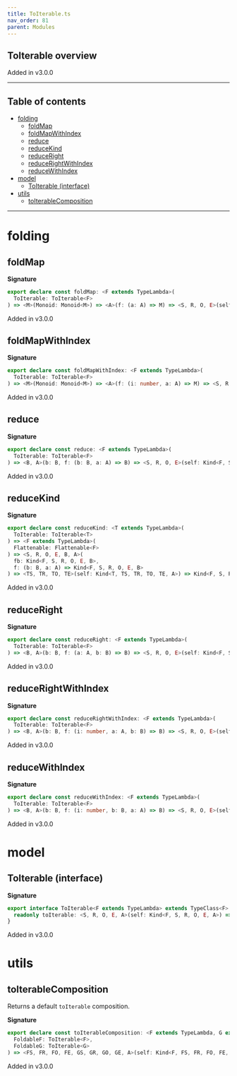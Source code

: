 ```yaml
---
title: ToIterable.ts
nav_order: 81
parent: Modules
---
```


## ToIterable overview

Added in v3.0.0

---

<h2 class="text-delta">Table of contents</h2>

- [folding](#folding)
  - [foldMap](#foldmap)
  - [foldMapWithIndex](#foldmapwithindex)
  - [reduce](#reduce)
  - [reduceKind](#reducekind)
  - [reduceRight](#reduceright)
  - [reduceRightWithIndex](#reducerightwithindex)
  - [reduceWithIndex](#reducewithindex)
- [model](#model)
  - [ToIterable (interface)](#toiterable-interface)
- [utils](#utils)
  - [toIterableComposition](#toiterablecomposition)

---

# folding

## foldMap

**Signature**

```ts
export declare const foldMap: <F extends TypeLambda>(
  ToIterable: ToIterable<F>
) => <M>(Monoid: Monoid<M>) => <A>(f: (a: A) => M) => <S, R, O, E>(self: Kind<F, S, R, O, E, A>) => M
```

Added in v3.0.0

## foldMapWithIndex

**Signature**

```ts
export declare const foldMapWithIndex: <F extends TypeLambda>(
  ToIterable: ToIterable<F>
) => <M>(Monoid: Monoid<M>) => <A>(f: (i: number, a: A) => M) => <S, R, O, E>(self: Kind<F, S, R, O, E, A>) => M
```

Added in v3.0.0

## reduce

**Signature**

```ts
export declare const reduce: <F extends TypeLambda>(
  ToIterable: ToIterable<F>
) => <B, A>(b: B, f: (b: B, a: A) => B) => <S, R, O, E>(self: Kind<F, S, R, O, E, A>) => B
```

Added in v3.0.0

## reduceKind

**Signature**

```ts
export declare const reduceKind: <T extends TypeLambda>(
  ToIterable: ToIterable<T>
) => <F extends TypeLambda>(
  Flattenable: Flattenable<F>
) => <S, R, O, E, B, A>(
  fb: Kind<F, S, R, O, E, B>,
  f: (b: B, a: A) => Kind<F, S, R, O, E, B>
) => <TS, TR, TO, TE>(self: Kind<T, TS, TR, TO, TE, A>) => Kind<F, S, R, O, E, B>
```

Added in v3.0.0

## reduceRight

**Signature**

```ts
export declare const reduceRight: <F extends TypeLambda>(
  ToIterable: ToIterable<F>
) => <B, A>(b: B, f: (a: A, b: B) => B) => <S, R, O, E>(self: Kind<F, S, R, O, E, A>) => B
```

Added in v3.0.0

## reduceRightWithIndex

**Signature**

```ts
export declare const reduceRightWithIndex: <F extends TypeLambda>(
  ToIterable: ToIterable<F>
) => <B, A>(b: B, f: (i: number, a: A, b: B) => B) => <S, R, O, E>(self: Kind<F, S, R, O, E, A>) => B
```

Added in v3.0.0

## reduceWithIndex

**Signature**

```ts
export declare const reduceWithIndex: <F extends TypeLambda>(
  ToIterable: ToIterable<F>
) => <B, A>(b: B, f: (i: number, b: B, a: A) => B) => <S, R, O, E>(self: Kind<F, S, R, O, E, A>) => B
```

Added in v3.0.0

# model

## ToIterable (interface)

**Signature**

```ts
export interface ToIterable<F extends TypeLambda> extends TypeClass<F> {
  readonly toIterable: <S, R, O, E, A>(self: Kind<F, S, R, O, E, A>) => Iterable<A>
}
```

Added in v3.0.0

# utils

## toIterableComposition

Returns a default `toIterable` composition.

**Signature**

```ts
export declare const toIterableComposition: <F extends TypeLambda, G extends TypeLambda>(
  FoldableF: ToIterable<F>,
  FoldableG: ToIterable<G>
) => <FS, FR, FO, FE, GS, GR, GO, GE, A>(self: Kind<F, FS, FR, FO, FE, Kind<G, GS, GR, GO, GE, A>>) => Iterable<A>
```

Added in v3.0.0
